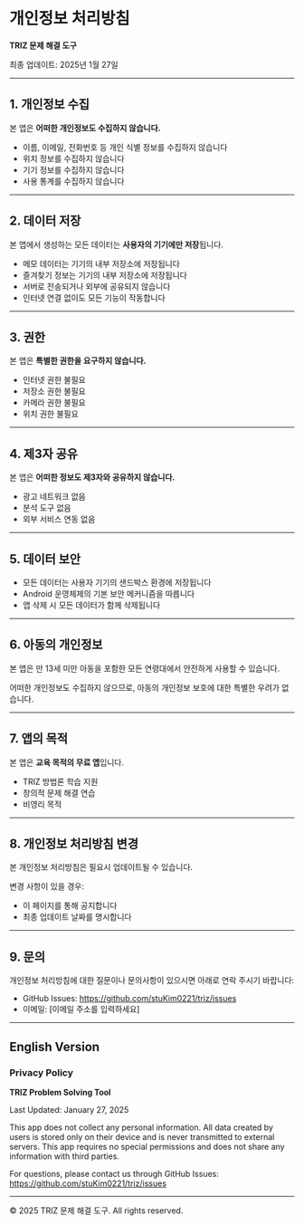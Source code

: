 # 개인정보 처리방침

**TRIZ 문제 해결 도구**

최종 업데이트: 2025년 1월 27일

---

## 1. 개인정보 수집

본 앱은 **어떠한 개인정보도 수집하지 않습니다.**

- 이름, 이메일, 전화번호 등 개인 식별 정보를 수집하지 않습니다
- 위치 정보를 수집하지 않습니다
- 기기 정보를 수집하지 않습니다
- 사용 통계를 수집하지 않습니다

---

## 2. 데이터 저장

본 앱에서 생성하는 모든 데이터는 **사용자의 기기에만 저장**됩니다.

- 메모 데이터는 기기의 내부 저장소에 저장됩니다
- 즐겨찾기 정보는 기기의 내부 저장소에 저장됩니다
- 서버로 전송되거나 외부에 공유되지 않습니다
- 인터넷 연결 없이도 모든 기능이 작동합니다

---

## 3. 권한

본 앱은 **특별한 권한을 요구하지 않습니다.**

- 인터넷 권한 불필요
- 저장소 권한 불필요
- 카메라 권한 불필요
- 위치 권한 불필요

---

## 4. 제3자 공유

본 앱은 **어떠한 정보도 제3자와 공유하지 않습니다.**

- 광고 네트워크 없음
- 분석 도구 없음
- 외부 서비스 연동 없음

---

## 5. 데이터 보안

- 모든 데이터는 사용자 기기의 샌드박스 환경에 저장됩니다
- Android 운영체제의 기본 보안 메커니즘을 따릅니다
- 앱 삭제 시 모든 데이터가 함께 삭제됩니다

---

## 6. 아동의 개인정보

본 앱은 만 13세 미만 아동을 포함한 모든 연령대에서 안전하게 사용할 수 있습니다.

어떠한 개인정보도 수집하지 않으므로, 아동의 개인정보 보호에 대한 특별한 우려가 없습니다.

---

## 7. 앱의 목적

본 앱은 **교육 목적의 무료 앱**입니다.

- TRIZ 방법론 학습 지원
- 창의적 문제 해결 연습
- 비영리 목적

---

## 8. 개인정보 처리방침 변경

본 개인정보 처리방침은 필요시 업데이트될 수 있습니다.

변경 사항이 있을 경우:
- 이 페이지를 통해 공지합니다
- 최종 업데이트 날짜를 명시합니다

---

## 9. 문의

개인정보 처리방침에 대한 질문이나 문의사항이 있으시면 아래로 연락 주시기 바랍니다:

- GitHub Issues: https://github.com/stuKim0221/triz/issues
- 이메일: [이메일 주소를 입력하세요]

---

## English Version

### Privacy Policy

**TRIZ Problem Solving Tool**

Last Updated: January 27, 2025

This app does not collect any personal information. All data created by users is stored only on their device and is never transmitted to external servers. This app requires no special permissions and does not share any information with third parties.

For questions, please contact us through GitHub Issues: https://github.com/stuKim0221/triz/issues

---

© 2025 TRIZ 문제 해결 도구. All rights reserved.
